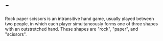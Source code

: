 # -
Rock paper scissors is an intransitive hand game, usually played between two people, in which each player simultaneously forms one of three shapes with an outstretched hand. These shapes are "rock", "paper", and "scissors".
